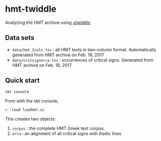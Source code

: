# hmt-twiddle

Analyzing the HMT archive using [utwiddle](https://github.com/neelsmith/utwiddle).

## Data sets

- `data/hmt_2cols.tsv` : all HMT texts in two-column format.  Automatically generated from HMT archive on Feb. 18, 2017
- `data/critsignorca.tsv` : occurrences of critical signs. Generated from HMT archive on Feb. 18, 2017


## Quick start

    sbt console

From with the sbt console,

    > :load loadhmt.sc


This creates two objects:

1. `corpus` : the complete HMT Greek text corpus.
2. `orca` : an alignment of all critical signs with Iliadic lines
